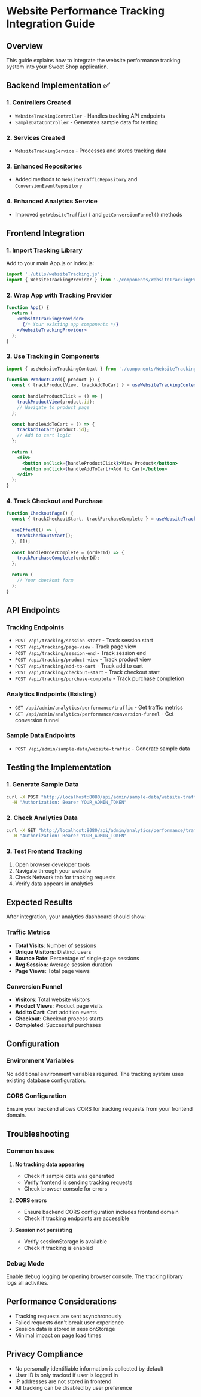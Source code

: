 # Website Performance Tracking Integration Guide

## Overview
This guide explains how to integrate the website performance tracking system into your Sweet Shop application.

## Backend Implementation ✅

### 1. Controllers Created
- `WebsiteTrackingController` - Handles tracking API endpoints
- `SampleDataController` - Generates sample data for testing

### 2. Services Created
- `WebsiteTrackingService` - Processes and stores tracking data

### 3. Enhanced Repositories
- Added methods to `WebsiteTrafficRepository` and `ConversionEventRepository`

### 4. Enhanced Analytics Service
- Improved `getWebsiteTraffic()` and `getConversionFunnel()` methods

## Frontend Integration

### 1. Import Tracking Library
Add to your main App.js or index.js:

```javascript
import './utils/websiteTracking.js';
import { WebsiteTrackingProvider } from './components/WebsiteTrackingProvider';
```

### 2. Wrap App with Tracking Provider
```jsx
function App() {
  return (
    <WebsiteTrackingProvider>
      {/* Your existing app components */}
    </WebsiteTrackingProvider>
  );
}
```

### 3. Use Tracking in Components
```jsx
import { useWebsiteTrackingContext } from './components/WebsiteTrackingProvider';

function ProductCard({ product }) {
  const { trackProductView, trackAddToCart } = useWebsiteTrackingContext();
  
  const handleProductClick = () => {
    trackProductView(product.id);
    // Navigate to product page
  };
  
  const handleAddToCart = () => {
    trackAddToCart(product.id);
    // Add to cart logic
  };
  
  return (
    <div>
      <button onClick={handleProductClick}>View Product</button>
      <button onClick={handleAddToCart}>Add to Cart</button>
    </div>
  );
}
```

### 4. Track Checkout and Purchase
```jsx
function CheckoutPage() {
  const { trackCheckoutStart, trackPurchaseComplete } = useWebsiteTrackingContext();
  
  useEffect(() => {
    trackCheckoutStart();
  }, []);
  
  const handleOrderComplete = (orderId) => {
    trackPurchaseComplete(orderId);
  };
  
  return (
    // Your checkout form
  );
}
```

## API Endpoints

### Tracking Endpoints
- `POST /api/tracking/session-start` - Track session start
- `POST /api/tracking/page-view` - Track page view
- `POST /api/tracking/session-end` - Track session end
- `POST /api/tracking/product-view` - Track product view
- `POST /api/tracking/add-to-cart` - Track add to cart
- `POST /api/tracking/checkout-start` - Track checkout start
- `POST /api/tracking/purchase-complete` - Track purchase completion

### Analytics Endpoints (Existing)
- `GET /api/admin/analytics/performance/traffic` - Get traffic metrics
- `GET /api/admin/analytics/performance/conversion-funnel` - Get conversion funnel

### Sample Data Endpoints
- `POST /api/admin/sample-data/website-traffic` - Generate sample data

## Testing the Implementation

### 1. Generate Sample Data
```bash
curl -X POST "http://localhost:8080/api/admin/sample-data/website-traffic?days=30&sessionsPerDay=50" \
  -H "Authorization: Bearer YOUR_ADMIN_TOKEN"
```

### 2. Check Analytics Data
```bash
curl -X GET "http://localhost:8080/api/admin/analytics/performance/traffic?range=30d" \
  -H "Authorization: Bearer YOUR_ADMIN_TOKEN"
```

### 3. Test Frontend Tracking
1. Open browser developer tools
2. Navigate through your website
3. Check Network tab for tracking requests
4. Verify data appears in analytics

## Expected Results

After integration, your analytics dashboard should show:

### Traffic Metrics
- **Total Visits**: Number of sessions
- **Unique Visitors**: Distinct users
- **Bounce Rate**: Percentage of single-page sessions
- **Avg Session**: Average session duration
- **Page Views**: Total page views

### Conversion Funnel
- **Visitors**: Total website visitors
- **Product Views**: Product page visits
- **Add to Cart**: Cart addition events
- **Checkout**: Checkout process starts
- **Completed**: Successful purchases

## Configuration

### Environment Variables
No additional environment variables required. The tracking system uses existing database configuration.

### CORS Configuration
Ensure your backend allows CORS for tracking requests from your frontend domain.

## Troubleshooting

### Common Issues

1. **No tracking data appearing**
   - Check if sample data was generated
   - Verify frontend is sending tracking requests
   - Check browser console for errors

2. **CORS errors**
   - Ensure backend CORS configuration includes frontend domain
   - Check if tracking endpoints are accessible

3. **Session not persisting**
   - Verify sessionStorage is available
   - Check if tracking is enabled

### Debug Mode
Enable debug logging by opening browser console. The tracking library logs all activities.

## Performance Considerations

- Tracking requests are sent asynchronously
- Failed requests don't break user experience
- Session data is stored in sessionStorage
- Minimal impact on page load times

## Privacy Compliance

- No personally identifiable information is collected by default
- User ID is only tracked if user is logged in
- IP addresses are not stored in frontend
- All tracking can be disabled by user preference
